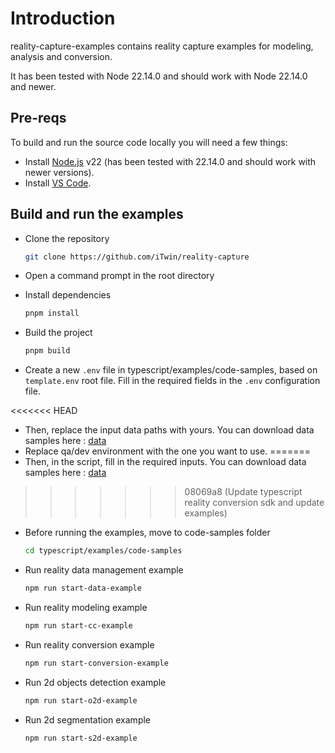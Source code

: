 # Introduction

reality-capture-examples contains reality capture examples for modeling, analysis and conversion.

It has been tested with Node 22.14.0 and should work with Node 22.14.0 and newer.

## Pre-reqs

To build and run the source code locally you will need a few things:

- Install [Node.js](https://nodejs.org/en/) v22 (has been tested with 22.14.0 and should work with newer versions).
- Install [VS Code](https://code.visualstudio.com/).

## Build and run the examples

- Clone the repository

  ```sh
  git clone https://github.com/iTwin/reality-capture
  ```

- Open a command prompt in the root directory

- Install dependencies

  ```sh
  pnpm install
  ```

- Build the project

  ```sh
  pnpm build
  ```

- Create a new `.env` file in typescript/examples/code-samples, based on `template.env` root file. Fill in the required fields in the `.env` configuration file.

<<<<<<< HEAD
- Then, replace the input data paths with yours. You can download data samples here : [data](https://bentleysystems.service-now.com/community?sys_kb_id=cda378791b714690dc6db99f034bcb5c&id=kb_article_view&sysparm_rank=1&sysparm_tsqueryId=1c9303b31bb1e610dc6db99f034bcb85)
- Replace qa/dev environment with the one you want to use.
=======
- Then, in the script, fill in the required inputs. You can download data samples here : [data](https://communities.bentley.com/products/3d_imaging_and_point_cloud_software/w/wiki/54656/context-insights-detectors-download-page)
>>>>>>> 08069a8 (Update typescript reality conversion sdk and update examples)

- Before running the examples, move to code-samples folder
  ```sh
  cd typescript/examples/code-samples
  ```

- Run reality data management example

  ```sh
  npm run start-data-example
  ```

- Run reality modeling example

  ```sh
  npm run start-cc-example
  ```

- Run reality conversion example
  
  ```sh
  npm run start-conversion-example
  ```

- Run 2d objects detection example
  
  ```sh
  npm run start-o2d-example
  ```

- Run 2d segmentation example
  
  ```sh
  npm run start-s2d-example
  ```